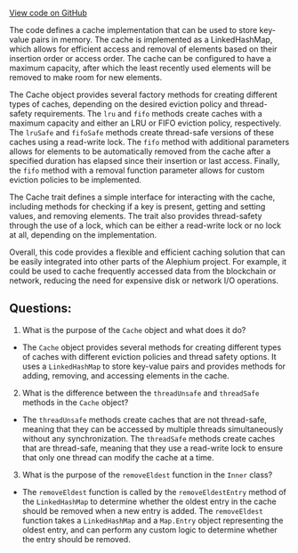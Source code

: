 [View code on GitHub](https://github.com/alephium/alephium/util/src/main/scala/org/alephium/util/Cache.scala)

The code defines a cache implementation that can be used to store key-value pairs in memory. The cache is implemented as a LinkedHashMap, which allows for efficient access and removal of elements based on their insertion order or access order. The cache can be configured to have a maximum capacity, after which the least recently used elements will be removed to make room for new elements.

The Cache object provides several factory methods for creating different types of caches, depending on the desired eviction policy and thread-safety requirements. The `lru` and `fifo` methods create caches with a maximum capacity and either an LRU or FIFO eviction policy, respectively. The `lruSafe` and `fifoSafe` methods create thread-safe versions of these caches using a read-write lock. The `fifo` method with additional parameters allows for elements to be automatically removed from the cache after a specified duration has elapsed since their insertion or last access. Finally, the `fifo` method with a removal function parameter allows for custom eviction policies to be implemented.

The Cache trait defines a simple interface for interacting with the cache, including methods for checking if a key is present, getting and setting values, and removing elements. The trait also provides thread-safety through the use of a lock, which can be either a read-write lock or no lock at all, depending on the implementation.

Overall, this code provides a flexible and efficient caching solution that can be easily integrated into other parts of the Alephium project. For example, it could be used to cache frequently accessed data from the blockchain or network, reducing the need for expensive disk or network I/O operations.
## Questions: 
 1. What is the purpose of the `Cache` object and what does it do?
- The `Cache` object provides several methods for creating different types of caches with different eviction policies and thread safety options. It uses a `LinkedHashMap` to store key-value pairs and provides methods for adding, removing, and accessing elements in the cache.

2. What is the difference between the `threadUnsafe` and `threadSafe` methods in the `Cache` object?
- The `threadUnsafe` methods create caches that are not thread-safe, meaning that they can be accessed by multiple threads simultaneously without any synchronization. The `threadSafe` methods create caches that are thread-safe, meaning that they use a read-write lock to ensure that only one thread can modify the cache at a time.

3. What is the purpose of the `removeEldest` function in the `Inner` class?
- The `removeEldest` function is called by the `removeEldestEntry` method of the `LinkedHashMap` to determine whether the oldest entry in the cache should be removed when a new entry is added. The `removeEldest` function takes a `LinkedHashMap` and a `Map.Entry` object representing the oldest entry, and can perform any custom logic to determine whether the entry should be removed.